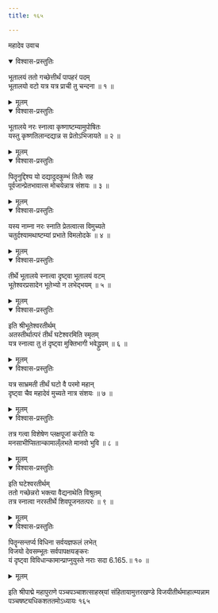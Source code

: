 ```yaml
---
title: १६५

---
```

महादेव उवाच  

<details open><summary>विश्वास-प्रस्तुतिः</summary>

भूतालयं ततो गच्छेत्तीर्थं पापहरं पदम्  
भूतालयो वटो यत्र यत्र प्राची तु चन्दना ॥ १ ॥
</details>

<details><summary>मूलम्</summary>

भूतालयं ततो गच्छेत्तीर्थं पापहरं पदम्  
भूतालयो वटो यत्र यत्र प्राची तु चन्दना ॥ १ ॥
</details>



<details open><summary>विश्वास-प्रस्तुतिः</summary>

भूतालये नरः स्नात्वा कृष्णाष्टम्यामुपोषितः  
यस्तु कृष्णतिलान्दद्यान्न स प्रेतोऽभिजायते ॥ २ ॥
</details>

<details><summary>मूलम्</summary>

भूतालये नरः स्नात्वा कृष्णाष्टम्यामुपोषितः  
यस्तु कृष्णतिलान्दद्यान्न स प्रेतोऽभिजायते ॥ २ ॥
</details>



<details open><summary>विश्वास-प्रस्तुतिः</summary>

पितॄनुद्दिश्य यो दद्यादुदकुम्भं तिलैः सह  
पूर्वजान्प्रेतभावात्स मोचयेन्नात्र संशयः ॥ ३ ॥
</details>

<details><summary>मूलम्</summary>

पितॄनुद्दिश्य यो दद्यादुदकुम्भं तिलैः सह  
पूर्वजान्प्रेतभावात्स मोचयेन्नात्र संशयः ॥ ३ ॥
</details>



<details open><summary>विश्वास-प्रस्तुतिः</summary>

यस्य नाम्ना नरः स्नाति प्रेतत्वात्स विमुच्यते  
चतुर्दश्यामथाष्टम्यां प्रभाते विमलोदके ॥ ४ ॥
</details>

<details><summary>मूलम्</summary>

यस्य नाम्ना नरः स्नाति प्रेतत्वात्स विमुच्यते  
चतुर्दश्यामथाष्टम्यां प्रभाते विमलोदके ॥ ४ ॥
</details>



<details open><summary>विश्वास-प्रस्तुतिः</summary>

तीर्थे भूतालये स्नात्वा दृष्ट्वा भूतालयं वटम्  
भूतेश्वरप्रसादेन भूतेभ्यो न लभेद्भयम् ॥ ५ ॥
</details>

<details><summary>मूलम्</summary>

तीर्थे भूतालये स्नात्वा दृष्ट्वा भूतालयं वटम्  
भूतेश्वरप्रसादेन भूतेभ्यो न लभेद्भयम् ॥ ५ ॥
</details>



<details open><summary>विश्वास-प्रस्तुतिः</summary>

इति श्रीभूतेश्वरतीर्थम्  
अतस्तीर्थात्परं तीर्थं घटेश्वरमिति स्मृतम्  
यत्र स्नात्वा तु तं दृष्ट्वा मुक्तिभागी भवेद्ध्रुवम् ॥ ६ ॥
</details>

<details><summary>मूलम्</summary>

इति श्रीभूतेश्वरतीर्थम्  
अतस्तीर्थात्परं तीर्थं घटेश्वरमिति स्मृतम्  
यत्र स्नात्वा तु तं दृष्ट्वा मुक्तिभागी भवेद्ध्रुवम् ॥ ६ ॥
</details>



<details open><summary>विश्वास-प्रस्तुतिः</summary>

यत्र साभ्रमती  तीर्थं घटो वै परमो महान्  
दृष्ट्वा चैव महादेवं मुच्यते नात्र संशयः ॥ ७ ॥
</details>

<details><summary>मूलम्</summary>

यत्र साभ्रमती  तीर्थं घटो वै परमो महान्  
दृष्ट्वा चैव महादेवं मुच्यते नात्र संशयः ॥ ७ ॥
</details>



<details open><summary>विश्वास-प्रस्तुतिः</summary>

तत्र गत्वा विशेषेण प्लक्षपूजां करोति यः  
मनसाभीप्सितान्कामाल्ँलभते मानवो भुवि ॥ ८ ॥
</details>

<details><summary>मूलम्</summary>

तत्र गत्वा विशेषेण प्लक्षपूजां करोति यः  
मनसाभीप्सितान्कामाल्ँलभते मानवो भुवि ॥ ८ ॥
</details>



<details open><summary>विश्वास-प्रस्तुतिः</summary>

इति घटेश्वरतीर्थम्  
ततो गच्छेन्नरो भक्त्या वैद्यनाथेति विश्रुतम्  
तत्र स्नात्वा नरस्तीर्थे शिवपूजनतत्परः ॥ ९ ॥
</details>

<details><summary>मूलम्</summary>

इति घटेश्वरतीर्थम्  
ततो गच्छेन्नरो भक्त्या वैद्यनाथेति विश्रुतम्  
तत्र स्नात्वा नरस्तीर्थे शिवपूजनतत्परः ॥ ९ ॥
</details>



<details open><summary>विश्वास-प्रस्तुतिः</summary>

पितॄन्सन्तर्प्य विधिना सर्वयज्ञफलं लभेत्  
विजयो देवसम्भूतः सर्वपापक्षयङ्करः  
यं दृष्ट्वा विविधान्कामान्प्राप्नुयुस्ते नराः सदा 6.165.॥ १० ॥
</details>

<details><summary>मूलम्</summary>

पितॄन्सन्तर्प्य विधिना सर्वयज्ञफलं लभेत्  
विजयो देवसम्भूतः सर्वपापक्षयङ्करः  
यं दृष्ट्वा विविधान्कामान्प्राप्नुयुस्ते नराः सदा 6.165.॥ १० ॥
</details>


इति श्रीपाद्मे महापुराणे पञ्चपञ्चाशत्साहस्र्यां संहितायामुत्तरखण्डे विजयीतीर्थमाहात्म्यन्नाम पञ्चषष्ट्यधिकशततमोऽध्यायः १६५